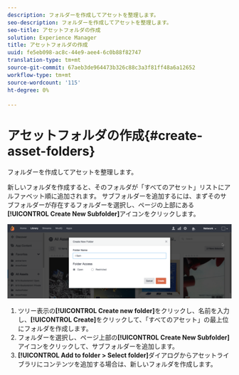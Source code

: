 ```yaml
---
description: フォルダーを作成してアセットを整理します。
seo-description: フォルダーを作成してアセットを整理します。
seo-title: アセットフォルダの作成
solution: Experience Manager
title: アセットフォルダの作成
uuid: fe5eb098-ac8c-44e9-aee4-6c0b88f82747
translation-type: tm+mt
source-git-commit: 67aeb3de964473b326c88c3a3f81ff48a6a12652
workflow-type: tm+mt
source-wordcount: '115'
ht-degree: 0%

---
```



# アセットフォルダの作成{#create-asset-folders}

フォルダーを作成してアセットを整理します。

新しいフォルダを作成すると、そのフォルダが「すべてのアセット」リストにアルファベット順に追加されます。 サブフォルダーを追加するには、まずそのサブフォルダーが存在するフォルダーを選択し、ページの上部にある&#x200B;**[!UICONTROL Create New Subfolder]**&#x200B;アイコンをクリックします。

![](assets/LibraryNewFolder-1024x338.png)

1. ツリー表示の&#x200B;**[!UICONTROL Create new folder]**&#x200B;をクリックし、名前を入力し、**[!UICONTROL Create]**&#x200B;をクリックして、「すべてのアセット」の最上位にフォルダを作成します。
1. フォルダーを選択し、ページ上部の&#x200B;**[!UICONTROL Create New Subfolder]**&#x200B;アイコンをクリックして、サブフォルダーを追加します。
1. **[!UICONTROL Add to folder > Select folder]**&#x200B;ダイアログからアセットライブラリにコンテンツを追加する場合は、新しいフォルダを作成します。
